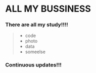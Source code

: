 # ALL MY BUSSINESS

### There are all my study!!!!

> - code
> - photo
> - data
> - someelse

### Continuous updates!!!
